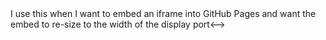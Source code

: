 <!-->I use this when I want to embed an iframe into GitHub Pages and want the embed to re-size to the width of the display port<-->
<html>
  <iframe source="Mapa_RS_2023_T.html" style="position:fixed; top:0px; left:0px; bottom:0px; right:0px; width:100%; height:100%; border:none; margin:0; padding:0; overflow:hidden; z-index:999999;"></iframe>
</html>

